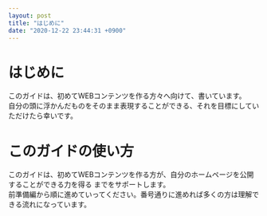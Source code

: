 ```yaml
---
layout: post
title: "はじめに"
date: "2020-12-22 23:44:31 +0900"
---
```

# はじめに
このガイドは、初めてWEBコンテンツを作る方々へ向けて、書いています。  
自分の頭に浮かんだものをそのまま表現することができる、それを目標にしていただけたら幸いです。
# このガイドの使い方
このガイドは、初めてWEBコンテンツを作る方が、自分のホームページを公開することができる力を得る
までをサポートします。  
前準備編から順に進めていってください。番号通りに進めれば多くの方は理解できる流れになっています。
